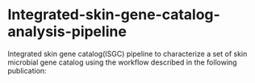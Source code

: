 # Integrated-skin-gene-catalog-analysis-pipeline
Integrated skin gene catalog(ISGC) pipeline to characterize a set of skin microbial gene catalog using the workflow described in the following publication:
